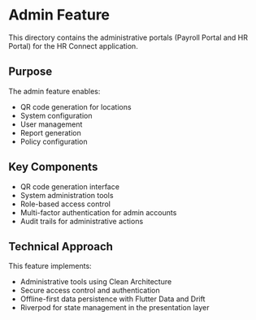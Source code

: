 # Admin Feature

This directory contains the administrative portals (Payroll Portal and HR Portal) for the HR Connect application.

## Purpose

The admin feature enables:
- QR code generation for locations
- System configuration
- User management
- Report generation
- Policy configuration

## Key Components

- QR code generation interface
- System administration tools
- Role-based access control
- Multi-factor authentication for admin accounts
- Audit trails for administrative actions

## Technical Approach

This feature implements:
- Administrative tools using Clean Architecture
- Secure access control and authentication
- Offline-first data persistence with Flutter Data and Drift
- Riverpod for state management in the presentation layer 